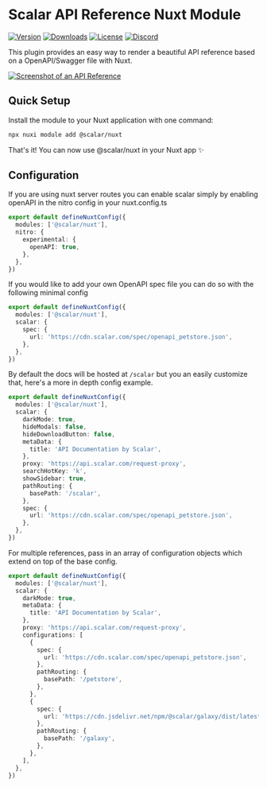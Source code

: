 # Scalar API Reference Nuxt Module

[![Version](https://img.shields.io/npm/v/%40scalar/nuxt)](https://www.npmjs.com/package/@scalar/nuxt)
[![Downloads](https://img.shields.io/npm/dm/%40scalar/nuxt)](https://www.npmjs.com/package/@scalar/nuxt)
[![License](https://img.shields.io/npm/l/%40scalar%2Fnuxt)](https://www.npmjs.com/package/@scalar/nuxt)
[![Discord](https://img.shields.io/discord/1135330207960678410?style=flat&color=5865F2)](https://discord.gg/scalar)

This plugin provides an easy way to render a beautiful API reference based on a OpenAPI/Swagger file with Nuxt.

[![Screenshot of an API Reference](https://github.com/scalar/scalar/assets/6176314/178f4e4c-afdf-4c6a-bc72-128ea1786350)](https://app.scalar.com/swagger-editor)

## Quick Setup

Install the module to your Nuxt application with one command:

```bash
npx nuxi module add @scalar/nuxt
```

That's it! You can now use @scalar/nuxt in your Nuxt app ✨

## Configuration

If you are using nuxt server routes you can enable scalar simply by enabling openAPI in the nitro
config in your nuxt.config.ts

```ts
export default defineNuxtConfig({
  modules: ['@scalar/nuxt'],
  nitro: {
    experimental: {
      openAPI: true,
    },
  },
})
```

If you would like to add your own OpenAPI spec file you can do so with the following minimal config

```ts
export default defineNuxtConfig({
  modules: ['@scalar/nuxt'],
  scalar: {
    spec: {
      url: 'https://cdn.scalar.com/spec/openapi_petstore.json',
    },
  },
})
```

By default the docs will be hosted at `/scalar` but you an easily customize that, here's a more in
depth config example.

```ts
export default defineNuxtConfig({
  modules: ['@scalar/nuxt'],
  scalar: {
    darkMode: true,
    hideModals: false,
    hideDownloadButton: false,
    metaData: {
      title: 'API Documentation by Scalar',
    },
    proxy: 'https://api.scalar.com/request-proxy',
    searchHotKey: 'k',
    showSidebar: true,
    pathRouting: {
      basePath: '/scalar',
    },
    spec: {
      url: 'https://cdn.scalar.com/spec/openapi_petstore.json',
    },
  },
})
```

For multiple references, pass in an array of configuration objects which extend on top of the base
config.

```ts
export default defineNuxtConfig({
  modules: ['@scalar/nuxt'],
  scalar: {
    darkMode: true,
    metaData: {
      title: 'API Documentation by Scalar',
    },
    proxy: 'https://api.scalar.com/request-proxy',
    configurations: [
      {
        spec: {
          url: 'https://cdn.scalar.com/spec/openapi_petstore.json',
        },
        pathRouting: {
          basePath: '/petstore',
        },
      },
      {
        spec: {
          url: 'https://cdn.jsdelivr.net/npm/@scalar/galaxy/dist/latest.json',
        },
        pathRouting: {
          basePath: '/galaxy',
        },
      },
    ],
  },
})
```

